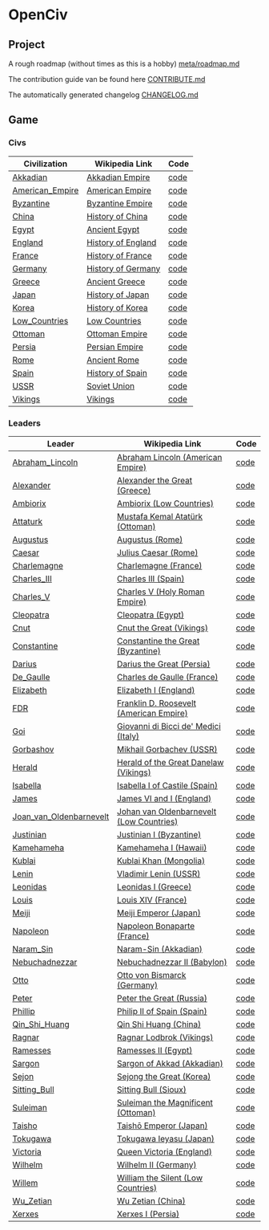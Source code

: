 
# OpenCiv

## Project

A rough roadmap (without times as this is a hobby) [meta/roadmap.md](Roadmap)

The contribution guide van be found here [CONTRIBUTE.md](Contribute)

The automatically generated changelog [CHANGELOG.md](Changelog)

## Game

### Civs

| Civilization | Wikipedia Link | Code |
|--------------|----------------|------|
| [Akkadian](openciv/meta/ideas/civs/akkadian.md) | [Akkadian Empire](https://en.wikipedia.org/wiki/Akkadian_Empire) | [code](openciv/gameplay/civilization/akkadian.py) |
| [American_Empire](openciv/meta/ideas/civs/american_empire.md) | [American Empire](https://en.wikipedia.org/wiki/American_Empire) | [code](openciv/gameplay/civilization/american_empire.py) |
| [Byzantine](openciv/meta/ideas/civs/byzantine.md) | [Byzantine Empire](https://en.wikipedia.org/wiki/Byzantine_Empire) | [code](openciv/gameplay/civilization/byzantine.py) |
| [China](openciv/meta/ideas/civs/china.md) | [History of China](https://en.wikipedia.org/wiki/History_of_China) | [code](openciv/gameplay/civilization/china.py) |
| [Egypt](openciv/meta/ideas/civs/egypt.md) | [Ancient Egypt](https://en.wikipedia.org/wiki/Ancient_Egypt) | [code](openciv/gameplay/civilization/egypt.py) |
| [England](openciv/meta/ideas/civs/england.md) | [History of England](https://en.wikipedia.org/wiki/History_of_England) | [code](openciv/gameplay/civilization/england.py) |
| [France](openciv/meta/ideas/civs/france.md) | [History of France](https://en.wikipedia.org/wiki/History_of_France) | [code](openciv/gameplay/civilization/france.py) |
| [Germany](openciv/meta/ideas/civs/germany.md) | [History of Germany](https://en.wikipedia.org/wiki/History_of_Germany) | [code](openciv/gameplay/civilization/germany.py) |
| [Greece](openciv/meta/ideas/civs/greece.md) | [Ancient Greece](https://en.wikipedia.org/wiki/Ancient_Greece) | [code](openciv/gameplay/civilization/greece.py) |
| [Japan](openciv/meta/ideas/civs/japan.md) | [History of Japan](https://en.wikipedia.org/wiki/History_of_Japan) | [code](openciv/gameplay/civilization/japan.py) |
| [Korea](openciv/meta/ideas/civs/korea.md) | [History of Korea](https://en.wikipedia.org/wiki/History_of_Korea) | [code](openciv/gameplay/civilization/korea.py) |
| [Low_Countries](openciv/meta/ideas/civs/low_countries.md) | [Low Countries](https://en.wikipedia.org/wiki/Low_Countries) | [code](openciv/gameplay/civilization/low_countries.py) |
| [Ottoman](openciv/meta/ideas/civs/ottoman.md) | [Ottoman Empire](https://en.wikipedia.org/wiki/Ottoman_Empire) | [code](openciv/gameplay/civilization/ottoman.py) |
| [Persia](openciv/meta/ideas/civs/persia.md) | [Persian Empire](https://en.wikipedia.org/wiki/Persian_Empire) | [code](openciv/gameplay/civilization/persia.py) |
| [Rome](openciv/meta/ideas/civs/rome.md) | [Ancient Rome](https://en.wikipedia.org/wiki/Ancient_Rome) | [code](openciv/gameplay/civilization/rome.py) |
| [Spain](openciv/meta/ideas/civs/spain.md) | [History of Spain](https://en.wikipedia.org/wiki/History_of_Spain) | [code](openciv/gameplay/civilization/spain.py) |
| [USSR](openciv/meta/ideas/civs/ussr.md) | [Soviet Union](https://en.wikipedia.org/wiki/Soviet_Union) | [code](openciv/gameplay/civilization/ussr.py) |
| [Vikings](openciv/meta/ideas/civs/vikings.md) | [Vikings](https://en.wikipedia.org/wiki/Vikings) | [code](openciv/gameplay/civilization/vikings.py) |


### Leaders

| Leader | Wikipedia Link | Code |
|--------|----------------|------|
| [Abraham_Lincoln](openciv/meta/ideas/leaders/abraham_lincoln.md) | [Abraham Lincoln (American Empire)](https://en.wikipedia.org/wiki/Abraham_Lincoln) | [code](openciv/gameplay/leaders/abraham_lincoln.py) |
| [Alexander](openciv/meta/ideas/leaders/alexander.md) | [Alexander the Great (Greece)](https://en.wikipedia.org/wiki/Alexander_the_Great) | [code](openciv/gameplay/leaders/alexander.py) |
| [Ambiorix](openciv/meta/ideas/leaders/ambiorix.md) | [Ambiorix (Low Countries)](https://en.wikipedia.org/wiki/Ambiorix) | [code](openciv/gameplay/leaders/ambiorix.py) |
| [Attaturk](openciv/meta/ideas/leaders/attaturk.md) | [Mustafa Kemal Atatürk (Ottoman)](https://en.wikipedia.org/wiki/Mustafa_Kemal_Atat%C3%BCrk) | [code](openciv/gameplay/leaders/attaturk.py) |
| [Augustus](openciv/meta/ideas/leaders/augustus.md) | [Augustus (Rome)](https://en.wikipedia.org/wiki/Augustus) | [code](openciv/gameplay/leaders/augustus.py) |
| [Caesar](openciv/meta/ideas/leaders/caesar.md) | [Julius Caesar (Rome)](https://en.wikipedia.org/wiki/Julius_Caesar) | [code](openciv/gameplay/leaders/caesar.py) |
| [Charlemagne](openciv/meta/ideas/leaders/charlemagne.md) | [Charlemagne (France)](https://en.wikipedia.org/wiki/Charlemagne) | [code](openciv/gameplay/leaders/charlemagne.py) |
| [Charles_III](openciv/meta/ideas/leaders/charles_iii.md) | [Charles III (Spain)](https://en.wikipedia.org/wiki/Charles_III_of_Spain) | [code](openciv/gameplay/leaders/charles_iii.py) |
| [Charles_V](openciv/meta/ideas/leaders/charles_v.md) | [Charles V (Holy Roman Empire)](https://en.wikipedia.org/wiki/Charles_V,_Holy_Roman_Emperor) | [code](openciv/gameplay/leaders/charles_v.py) |
| [Cleopatra](openciv/meta/ideas/leaders/cleopatra.md) | [Cleopatra (Egypt)](https://en.wikipedia.org/wiki/Cleopatra) | [code](openciv/gameplay/leaders/cleopatra.py) |
| [Cnut](openciv/meta/ideas/leaders/cnut.md) | [Cnut the Great (Vikings)](https://en.wikipedia.org/wiki/Cnut) | [code](openciv/gameplay/leaders/cnut.py) |
| [Constantine](openciv/meta/ideas/leaders/constantine.md) | [Constantine the Great (Byzantine)](https://en.wikipedia.org/wiki/Constantine_the_Great) | [code](openciv/gameplay/leaders/constantine.py) |
| [Darius](openciv/meta/ideas/leaders/darius.md) | [Darius the Great (Persia)](https://en.wikipedia.org/wiki/Darius_the_Great) | [code](openciv/gameplay/leaders/darius.py) |
| [De_Gaulle](openciv/meta/ideas/leaders/de_gaulle.md) | [Charles de Gaulle (France)](https://en.wikipedia.org/wiki/Charles_de_Gaulle) | [code](openciv/gameplay/leaders/de_gaulle.py) |
| [Elizabeth](openciv/meta/ideas/leaders/elizabeth.md) | [Elizabeth I (England)](https://en.wikipedia.org/wiki/Elizabeth_I) | [code](openciv/gameplay/leaders/elizabeth.py) |
| [FDR](openciv/meta/ideas/leaders/fdr.md) | [Franklin D. Roosevelt (American Empire)](https://en.wikipedia.org/wiki/Franklin_D._Roosevelt) | [code](openciv/gameplay/leaders/fdr.py) |
| [Goi](openciv/meta/ideas/leaders/goi.md) | [Giovanni di Bicci de' Medici (Italy)](https://en.wikipedia.org/wiki/Giovanni_di_Bicci_de%27_Medici) | [code](openciv/gameplay/leaders/goi.py) |
| [Gorbashov](openciv/meta/ideas/leaders/gorbashov.md) | [Mikhail Gorbachev (USSR)](https://en.wikipedia.org/wiki/Mikhail_Gorbachev) | [code](openciv/gameplay/leaders/gorbashov.py) |
| [Herald](openciv/meta/ideas/leaders/herald.md) | [Herald of the Great Danelaw (Vikings)](https://en.wikipedia.org/wiki/Herald_of_the_Great_Danelaw) | [code](openciv/gameplay/leaders/herald.py) |
| [Isabella](openciv/meta/ideas/leaders/isabella.md) | [Isabella I of Castile (Spain)](https://en.wikipedia.org/wiki/Isabella_I_of_Castile) | [code](openciv/gameplay/leaders/isabella.py) |
| [James](openciv/meta/ideas/leaders/james.md) | [James VI and I (England)](https://en.wikipedia.org/wiki/James_VI_and_I) | [code](openciv/gameplay/leaders/james.py) |
| [Joan_van_Oldenbarnevelt](openciv/meta/ideas/leaders/joan_van_oldenbarnevelt.md) | [Johan van Oldenbarnevelt (Low Countries)](https://en.wikipedia.org/wiki/Johan_van_Oldenbarnevelt) | [code](openciv/gameplay/leaders/joan_van_oldenbarnevelt.py) |
| [Justinian](openciv/meta/ideas/leaders/justinian.md) | [Justinian I (Byzantine)](https://en.wikipedia.org/wiki/Justinian_I) | [code](openciv/gameplay/leaders/justinian.py) |
| [Kamehameha](openciv/meta/ideas/leaders/kamehameha.md) | [Kamehameha I (Hawaii)](https://en.wikipedia.org/wiki/Kamehameha_I) | [code](openciv/gameplay/leaders/kamehameha.py) |
| [Kublai](openciv/meta/ideas/leaders/kublai.md) | [Kublai Khan (Mongolia)](https://en.wikipedia.org/wiki/Kublai_Khan) | [code](openciv/gameplay/leaders/kublai.py) |
| [Lenin](openciv/meta/ideas/leaders/lenin.md) | [Vladimir Lenin (USSR)](https://en.wikipedia.org/wiki/Vladimir_Lenin) | [code](openciv/gameplay/leaders/lenin.py) |
| [Leonidas](openciv/meta/ideas/leaders/leonidas.md) | [Leonidas I (Greece)](https://en.wikipedia.org/wiki/Leonidas_I) | [code](openciv/gameplay/leaders/leonidas.py) |
| [Louis](openciv/meta/ideas/leaders/louis.md) | [Louis XIV (France)](https://en.wikipedia.org/wiki/Louis_XIV) | [code](openciv/gameplay/leaders/louis.py) |
| [Meiji](openciv/meta/ideas/leaders/meiji.md) | [Meiji Emperor (Japan)](https://en.wikipedia.org/wiki/Meiji_(emperor)) | [code](openciv/gameplay/leaders/meiji.py) |
| [Napoleon](openciv/meta/ideas/leaders/napoleon.md) | [Napoleon Bonaparte (France)](https://en.wikipedia.org/wiki/Napoleon) | [code](openciv/gameplay/leaders/napoleon.py) |
| [Naram_Sin](openciv/meta/ideas/leaders/naram_sin.md) | [Naram-Sin (Akkadian)](https://en.wikipedia.org/wiki/Naram-Sin_of_Akkad) | [code](openciv/gameplay/leaders/naram_sin.py) |
| [Nebuchadnezzar](openciv/meta/ideas/leaders/nebuchadnezzar.md) | [Nebuchadnezzar II (Babylon)](https://en.wikipedia.org/wiki/Nebuchadnezzar_II) | [code](openciv/gameplay/leaders/nebuchadnezzar.py) |
| [Otto](openciv/meta/ideas/leaders/otto.md) | [Otto von Bismarck (Germany)](https://en.wikipedia.org/wiki/Otto_von_Bismarck) | [code](openciv/gameplay/leaders/otto.py) |
| [Peter](openciv/meta/ideas/leaders/peter.md) | [Peter the Great (Russia)](https://en.wikipedia.org/wiki/Peter_the_Great) | [code](openciv/gameplay/leaders/peter.py) |
| [Phillip](openciv/meta/ideas/leaders/phillip.md) | [Philip II of Spain (Spain)](https://en.wikipedia.org/wiki/Philip_II_of_Spain) | [code](openciv/gameplay/leaders/phillip.py) |
| [Qin_Shi_Huang](openciv/meta/ideas/leaders/qin_shi_huang.md) | [Qin Shi Huang (China)](https://en.wikipedia.org/wiki/Qin_Shi_Huang) | [code](openciv/gameplay/leaders/qin_shi_huang.py) |
| [Ragnar](openciv/meta/ideas/leaders/ragnar.md) | [Ragnar Lodbrok (Vikings)](https://en.wikipedia.org/wiki/Ragnar_Lodbrok) | [code](openciv/gameplay/leaders/ragnar.py) |
| [Ramesses](openciv/meta/ideas/leaders/ramesses.md) | [Ramesses II (Egypt)](https://en.wikipedia.org/wiki/Ramesses_II) | [code](openciv/gameplay/leaders/ramesses.py) |
| [Sargon](openciv/meta/ideas/leaders/sargon.md) | [Sargon of Akkad (Akkadian)](https://en.wikipedia.org/wiki/Sargon_of_Akkad) | [code](openciv/gameplay/leaders/sargon.py) |
| [Sejon](openciv/meta/ideas/leaders/sejon.md) | [Sejong the Great (Korea)](https://en.wikipedia.org/wiki/Sejong_the_Great) | [code](openciv/gameplay/leaders/sejon.py) |
| [Sitting_Bull](openciv/meta/ideas/leaders/sitting_bull.md) | [Sitting Bull (Sioux)](https://en.wikipedia.org/wiki/Sitting_Bull) | [code](openciv/gameplay/leaders/sitting_bull.py) |
| [Suleiman](openciv/meta/ideas/leaders/suleiman.md) | [Suleiman the Magnificent (Ottoman)](https://en.wikipedia.org/wiki/Suleiman_the_Magnificent) | [code](openciv/gameplay/leaders/suleiman.py) |
| [Taisho](openciv/meta/ideas/leaders/taisho.md) | [Taishō Emperor (Japan)](https://en.wikipedia.org/wiki/Taish%C5%8D_Emperor) | [code](openciv/gameplay/leaders/taisho.py) |
| [Tokugawa](openciv/meta/ideas/leaders/tokugawa.md) | [Tokugawa Ieyasu (Japan)](https://en.wikipedia.org/wiki/Tokugawa_Ieyasu) | [code](openciv/gameplay/leaders/tokugawa.py) |
| [Victoria](openciv/meta/ideas/leaders/victoria.md) | [Queen Victoria (England)](https://en.wikipedia.org/wiki/Queen_Victoria) | [code](openciv/gameplay/leaders/victoria.py) |
| [Wilhelm](openciv/meta/ideas/leaders/wilhelm.md) | [Wilhelm II (Germany)](https://en.wikipedia.org/wiki/Wilhelm_II,_German_Emperor) | [code](openciv/gameplay/leaders/wilhelm.py) |
| [Willem](openciv/meta/ideas/leaders/willem.md) | [William the Silent (Low Countries)](https://en.wikipedia.org/wiki/William_the_Silent) | [code](openciv/gameplay/leaders/willem.py) |
| [Wu_Zetian](openciv/meta/ideas/leaders/wu_zetian.md) | [Wu Zetian (China)](https://en.wikipedia.org/wiki/Wu_Zetian) | [code](openciv/gameplay/leaders/wu_zetian.py) |
| [Xerxes](openciv/meta/ideas/leaders/xerxes.md) | [Xerxes I (Persia)](https://en.wikipedia.org/wiki/Xerxes_I) | [code](openciv/gameplay/leaders/xerxes.py) |
